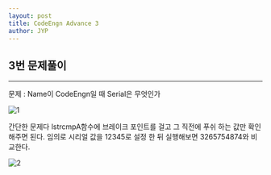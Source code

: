 ```yaml
---
layout: post
title: CodeEngn Advance 3
author: JYP
---
```



## 3번 문제풀이
-----
문제 : Name이 CodeEngn일 때  Serial은 무엇인가

![1](https://lh3.googleusercontent.com/aRFQRV8XMyw5T366CPJ2_ilWvGltgseN4byRYf7BXMnD9_dyqc5vy0cFqp5jo1d1R3in6XjeRfDdrWXNw8sHEKrGQoYlD8qzvFtxDILIc4WXBZEsyZ_bLbZLANPxy_hq9UkuUMc4xbab3OqzVTI1HQ7yxPvO__jdsZPUYIlPIdxPY8ZSGDVTs5S_ri14vIDtIYa6LTSJhJFpweUk6QVfF3xoMP3QO3X8OGWMyENnFXDd2qKv_Xqcs99k1uMJtiAIOcplQIvIfOKJwkkc5HNjJeI68xykawgvDmC9T7xfVGcG7iWF5j-nFx0j-azNmrf7wFhd-HUvvqPCTPUnWvjh8JfyCFakZsPbcAGaoriccZYwz-fll_2nVHIc2ZRonwgOKcmTasIp3UxOmVP49yegsxh0qJVCCaTfMcOG-3A0khXrJYL3jul8CDKy2-JHhineOPoGW9doVaxQdEVwmfMn8A4D5vucVPoLmNEKrdkqGwy8-diT93nw4CNr-uaVv7qWJtYkvz85UTT5J7-ztcr4QiyWdCAURB564acZnLsxZWvvZllx2kXpTePpITinQUzoqHNdpYhVj49sHQaIGmeEPQu12OmVF1RMRgUEu25wPWPtSNHTDXo=w733-h64-no)

간단한 문제다 lstrcmpA함수에 브레이크 포인트를 걸고 그 직전에 푸쉬 하는 값만 확인해주면 된다. 임의로 시리얼 값을 12345로 설정 한 뒤 실행해보면 3265754874와 비교한다.

![2](https://lh3.googleusercontent.com/LwDbqDo1g0Fq0T06rotrJO0r-Bjtn7GOH4cSBsyL6jshIQDlq9GNheNY237zRxZbH2U2G0OavKPabxqiF_DzcQ47Nt9UJRKKEc6WjXynMfkFIJHPFv2aEksafuX3wD750RVAwXC5uwHV7IiOSww0StaIOHKDufd-ARGeP0zYhypsiG-atmgEJLytXFuvs02ofhEFcoA6ouxxTR_tZ29pysx_CxCdF4E9VOT5DJ2My5gVT-scN8j6khlcHqLTYaXsBPhle_-GLFqpsGE8froi9tOxihoExpEcUUOh8NOE5VDvQN1bJ9C4LmZ2HTEUGQfhX1CfAYs-xuhnWKMHGeLw4ik0VMPxVVnIdk0V4BSfc3HHU5o-VoiXlUW_i1yq_FWbXMvIq-N9k7yV57FW_hdrMQR42LPYrFCptqPtWkuKeC_49pTXynLmdsWC5NbIjcbq_Mz6_z2E7EhmJOpzh6eGW7UQvZlwE-RjjEBIm5USZD2WCkiktzKqn-UmyqOssKWnI87jtiSXlIoByLGLz-KBFD30JacuLhFj_o5UNb2YO7STpzaYQYRjkpBrNCYqz1h_fpGjmFiQxteLUZySC7AjagDDi9QVOYyJgpubdLyE4IW71ME=w614-h475-no)